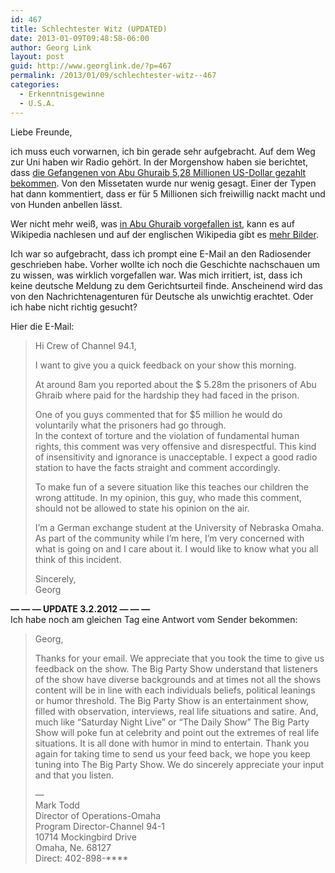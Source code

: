 ```yaml
---
id: 467
title: Schlechtester Witz (UPDATED)
date: 2013-01-09T09:48:58-06:00
author: Georg Link
layout: post
guid: http://www.georglink.de/?p=467
permalink: /2013/01/09/schlechtester-witz--467
categories:
  - Erkenntnisgewinne
  - U.S.A.
---
```

Liebe Freunde,

ich muss euch vorwarnen, ich bin gerade sehr aufgebracht. Auf dem Weg zur Uni haben wir Radio gehört. In der Morgenshow haben sie berichtet, dass <a title="Bericht" href="http://week.manoramaonline.com/cgi-bin/MMOnline.dll/portal/ep/theWeekContent.do?contentId=13193562&programId=1073754912&tabId=13" target="_blank">die Gefangenen von Abu Ghuraib 5,28 Millionen US-Dollar gezahlt bekommen</a>. Von den Missetaten wurde nur wenig gesagt. Einer der Typen hat dann kommentiert, dass er für 5 Millionen sich freiwillig nackt macht und von Hunden anbellen lässt.

Wer nicht mehr weiß, was <a title="deutsche Wikipedia zu Abu Ghuraib Folterskandal" href="http://de.wikipedia.org/wiki/Abu-Ghuraib-Folterskandal" target="_blank">in Abu Ghuraib vorgefallen ist</a>, kann es auf Wikipedia nachlesen und auf der englischen Wikipedia gibt es <a title="englische Wikipedia zum Abu Ghuraib Folterskandal" href="http://en.wikipedia.org/wiki/Abu_Ghraib_torture_and_prisoner_abuse" target="_blank">mehr Bilder</a>.

Ich war so aufgebracht, dass ich prompt eine E-Mail an den Radiosender geschrieben habe. Vorher wollte ich noch die Geschichte nachschauen um zu wissen, was wirklich vorgefallen war. Was mich irritiert, ist, dass ich keine deutsche Meldung zu dem Gerichtsurteil finde. Anscheinend wird das von den Nachrichtenagenturen für Deutsche als unwichtig erachtet. Oder ich habe nicht richtig gesucht?

Hier die E-Mail:

> Hi Crew of Channel 94.1,
> 
> I want to give you a quick feedback on your show this morning.
> 
> At around 8am you reported about the $ 5.28m the prisoners of Abu Ghraib where paid for the hardship they had faced in the prison.
> 
> One of you guys commented that for $5 million he would do voluntarily what the prisoners had go through.  
> In the context of torture and the violation of fundamental human rights, this comment was very offensive and disrespectful. This kind of insensitivity and ignorance is unacceptable. I expect a good radio station to have the facts straight and comment accordingly.
> 
> To make fun of a severe situation like this teaches our children the wrong attitude. In my opinion, this guy, who made this comment, should not be allowed to state his opinion on the air.
> 
> I&#8217;m a German exchange student at the University of Nebraska Omaha. As part of the community while I&#8217;m here, I&#8217;m very concerned with what is going on and I care about it. I would like to know what you all think of this incident.
> 
> Sincerely,  
> Georg

**&#8212; &#8212; &#8212; UPDATE 3.2.2012 &#8212; &#8212; &#8212;**  
Ich habe noch am gleichen Tag eine Antwort vom Sender bekommen:

> Georg,
> 
> Thanks for your email. We appreciate that you took the time to give us feedback on the show. The Big Party Show understand that listeners of the show have diverse backgrounds and at times not all the shows content will be in line with each individuals beliefs, political leanings or humor threshold. The Big Party Show is an entertainment show, filled with observation, interviews, real life situations and satire. And, much like &#8220;Saturday Night Live&#8221; or &#8220;The Daily Show&#8221; The Big Party Show will poke fun at celebrity and point out the extremes of real life situations. It is all done with humor in mind to entertain. Thank you again for taking time to send us your feed back, we hope you keep tuning into The Big Party Show. We do sincerely appreciate your input and that you listen.
> 
> &#8212;  
> Mark Todd  
> Director of Operations-Omaha  
> Program Director-Channel 94-1  
> 10714 Mockingbird Drive  
> Omaha, Ne. 68127  
> Direct: 402-898-\****